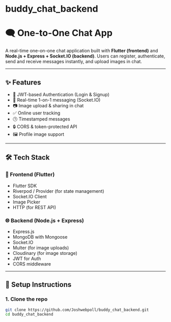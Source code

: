 # buddy_chat_backend

# 🗨️ One-to-One Chat App

A real-time one-on-one chat application built with **Flutter (frontend)** and **Node.js + Express + Socket.IO (backend)**. Users can register, authenticate, send and receive messages instantly, and upload images in chat.

---

## ✨ Features

- 🔐 JWT-based Authentication (Login & Signup)
- 💬 Real-time 1-on-1 messaging (Socket.IO)
- 📷 Image upload & sharing in chat
- ✅ Online user tracking
- 🕒 Timestamped messages
- 🔒 CORS & token-protected API
- 🖼️ Profile image support

---

## 🛠 Tech Stack

### 📱 Frontend (Flutter)

- Flutter SDK
- Riverpod / Provider (for state management)
- Socket.IO Client
- Image Picker
- HTTP (for REST API)

### 🌐 Backend (Node.js + Express)

- Express.js
- MongoDB with Mongoose
- Socket.IO
- Multer (for image uploads)
- Cloudinary (for image storage)
- JWT for Auth
- CORS middleware

---

## 🔧 Setup Instructions

### 1. Clone the repo

```bash
git clone https://github.com/Joshwebpoll/buddy_chat_backend.git
cd buddy_chat_backend
```
